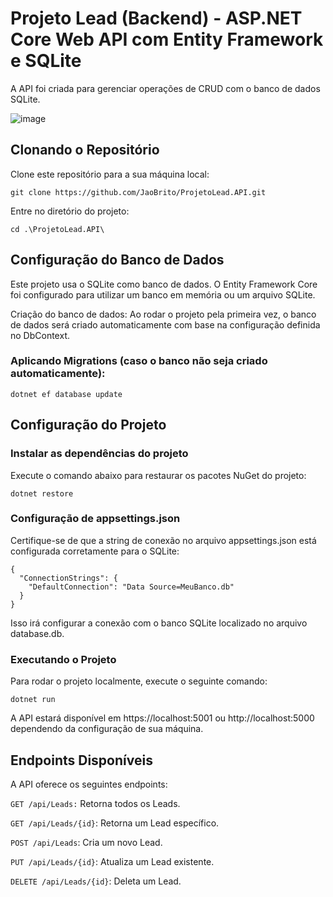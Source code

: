# Projeto Lead (Backend) - ASP.NET Core Web API com Entity Framework e SQLite
A API foi criada para gerenciar operações de CRUD com o banco de dados SQLite.

![image](https://github.com/user-attachments/assets/efd3d53e-350f-4574-be25-d968a0c3c357)


## Clonando o Repositório
Clone este repositório para a sua máquina local:

`git clone https://github.com/JaoBrito/ProjetoLead.API.git`

Entre no diretório do projeto:

`cd .\ProjetoLead.API\`

## Configuração do Banco de Dados
Este projeto usa o SQLite como banco de dados. O Entity Framework Core foi configurado para utilizar um banco em memória ou um arquivo SQLite.

Criação do banco de dados: Ao rodar o projeto pela primeira vez, o banco de dados será criado automaticamente com base na configuração definida no DbContext.

### Aplicando Migrations (caso o banco não seja criado automaticamente):
`dotnet ef database update`

## Configuração do Projeto
### Instalar as dependências do projeto
Execute o comando abaixo para restaurar os pacotes NuGet do projeto:

`dotnet restore`

### Configuração de appsettings.json
Certifique-se de que a string de conexão no arquivo appsettings.json está configurada corretamente para o SQLite:

```
{
  "ConnectionStrings": {
    "DefaultConnection": "Data Source=MeuBanco.db"
  }
}
```


Isso irá configurar a conexão com o banco SQLite localizado no arquivo database.db.

### Executando o Projeto
Para rodar o projeto localmente, execute o seguinte comando:

`dotnet run`

A API estará disponível em https://localhost:5001 ou http://localhost:5000 dependendo da configuração de sua máquina.

## Endpoints Disponíveis
A API oferece os seguintes endpoints:

`GET /api/Leads:` Retorna todos os Leads.

`GET /api/Leads/{id}`: Retorna um Lead específico.

`POST /api/Leads`: Cria um novo Lead.

`PUT /api/Leads/{id}`: Atualiza um Lead existente.

`DELETE /api/Leads/{id}`: Deleta um Lead.
